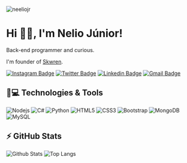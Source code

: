 <p align="left"><img src="https://komarev.com/ghpvc/?username=neeliojr" alt="neeliojr" /></p>


<h1 align = "justify"> Hi 👋🏼, I'm Nelio Júnior!</h1>
<p align = "justify">Back-end programmer and curious.</p>

I'm founder of [Skwren](https://skwren.com).

[![Instagram Badge](https://img.shields.io/badge/-neeliojr-purple?style=flat-square&logo=instagram&logoColor=white&link=https://instagram.com/neeliojr)](https://instagram.com/neeliojr)
[![Twitter Badge](https://img.shields.io/badge/-neeliojr-blue?style=flat-square&logo=Twitter&logoColor=white&link=https:twitter.com/neeliojr)](https:twitter.com/neeliojr)
[![Linkedin Badge](https://img.shields.io/badge/-neeliojr-blue?style=flat-square&logo=Linkedin&logoColor=white&link=https://www.linkedin.com/in/nelio-júnior-349540207/)](https://www.linkedin.com/in/nelio-júnior-349540207)
[![Gmail Badge](https://img.shields.io/badge/-neeliojr@gmail.com-c14438?style=flat-square&logo=Gmail&logoColor=white&link=mailto:neeliojr@gmail.com)](mailto:neeliojr@gmail.com)

## 🚀💻 Technologies & Tools

![Nodejs](https://img.shields.io/badge/-Nodejs-black?style=flat-square&logo=Node.js)
![C#](https://img.shields.io/badge/-CSharp-black?style=flat-square&logo=CSharp)
![Python](https://img.shields.io/badge/-Python-black?style=flat-square&logo=Python)
![HTML5](https://img.shields.io/badge/-HTML5-E34F26?style=flat-square&logo=html5&logoColor=white)
![CSS3](https://img.shields.io/badge/-CSS3-1572B6?style=flat-square&logo=css3)
![Bootstrap](https://img.shields.io/badge/-Bootstrap-563D7C?style=flat-square&logo=bootstrap)
![MongoDB](https://img.shields.io/badge/-MongoDB-black?style=flat-square&logo=mongodb)
![MySQL](https://img.shields.io/badge/-MySQL-black?style=flat-square&logo=mysql)

## ⚡ GitHub Stats

![Github Stats](https://github-readme-stats.vercel.app/api?username=neeliojr&show_icons=true&count_private=true&show_icons=true&include_all_commits=true)
![Top Langs](https://github-readme-stats.vercel.app/api/top-langs/?username=neeliojr&hide=TeX&layout=compact)

